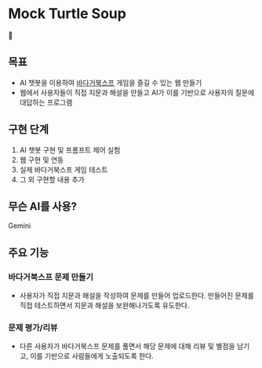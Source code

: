 # Mock Turtle Soup
🐢

## 목표
- AI 챗봇을 이용하여 [바다거북스프](https://namu.wiki/w/%EB%B0%94%EB%8B%A4%EA%B1%B0%EB%B6%81%20%EC%88%98%ED%94%84(%EB%AC%B8%EC%A0%9C)) 게임을 즐길 수 있는 웹 만들기  
- 웹에서 사용자들이 직접 지문과 해설을 만들고 AI가 이를 기반으로 사용자의 질문에 대답하는 프로그램

## 구현 단계
1. AI 챗봇 구현 및 프롬프트 제어 실험
2. 웹 구현 및 연동
3. 실제 바다거북스프 게임 테스트  
4. 그 외 구현할 내용 추가

## 무슨 AI를 사용?
 Gemini

## 주요 기능
### 바다거북스프 문제 만들기
- 사용자가 직접 지문과 해설을 작성하여 문제를 만들어 업로드한다. 만들어진 문제를 직접 테스트하면서 지문과 해설을 보완해나가도록 유도한다.
### 문제 평가/리뷰
- 다른 사용자가 바다거북스프 문제를 풀면서 해당 문제에 대해 리뷰 및 별점을 남기고, 이를 기반으로 사람들에게 노출되도록 한다.